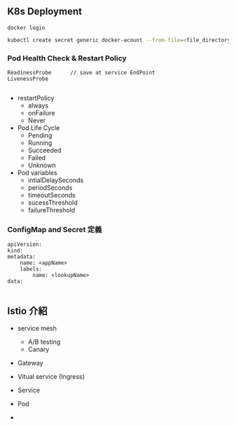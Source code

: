 ## K8s Deployment

```
docker login
```

```bash
kubectl create secret generic docker-acount --from-file=<file_directory>
```

### Pod Health Check & Restart Policy

```
ReadinessProbe		// save at service EndPoint
LivenessProbe


```

* restartPolicy
  * always
  * onFailure
  * Never
* Pod Life Cycle
  * Pending
  * Running
  * Succeeded
  * Failed
  * Unknown
* Pod variables
  * intialDelaySeconds
  * periodSeconds
  * timeoutSeconds
  * sucessThreshold
  * failureThreshold

### ConfigMap and Secret 定義

```
apiVersion:
kind:
metadata:
	name: <appName>
	labels:
		name: <lookupName>
data:
	
```



## Istio 介紹

* service mesh
  * A/B testing
  * Canary



* Gateway
* Vitual service (Ingress)
* Service
* Pod
* 